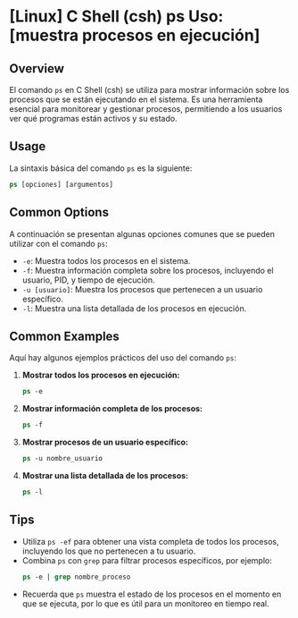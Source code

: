 # [Linux] C Shell (csh) ps Uso: [muestra procesos en ejecución]

## Overview
El comando `ps` en C Shell (csh) se utiliza para mostrar información sobre los procesos que se están ejecutando en el sistema. Es una herramienta esencial para monitorear y gestionar procesos, permitiendo a los usuarios ver qué programas están activos y su estado.

## Usage
La sintaxis básica del comando `ps` es la siguiente:

```csh
ps [opciones] [argumentos]
```

## Common Options
A continuación se presentan algunas opciones comunes que se pueden utilizar con el comando `ps`:

- `-e`: Muestra todos los procesos en el sistema.
- `-f`: Muestra información completa sobre los procesos, incluyendo el usuario, PID, y tiempo de ejecución.
- `-u [usuario]`: Muestra los procesos que pertenecen a un usuario específico.
- `-l`: Muestra una lista detallada de los procesos en ejecución.

## Common Examples
Aquí hay algunos ejemplos prácticos del uso del comando `ps`:

1. **Mostrar todos los procesos en ejecución:**
   ```csh
   ps -e
   ```

2. **Mostrar información completa de los procesos:**
   ```csh
   ps -f
   ```

3. **Mostrar procesos de un usuario específico:**
   ```csh
   ps -u nombre_usuario
   ```

4. **Mostrar una lista detallada de los procesos:**
   ```csh
   ps -l
   ```

## Tips
- Utiliza `ps -ef` para obtener una vista completa de todos los procesos, incluyendo los que no pertenecen a tu usuario.
- Combina `ps` con `grep` para filtrar procesos específicos, por ejemplo:
  ```csh
  ps -e | grep nombre_proceso
  ```
- Recuerda que `ps` muestra el estado de los procesos en el momento en que se ejecuta, por lo que es útil para un monitoreo en tiempo real.